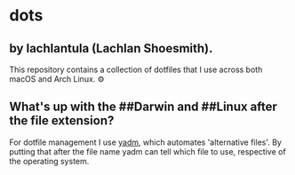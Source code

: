 # dots
## by lachlantula (Lachlan Shoesmith).

This repository contains a collection of dotfiles that I use across both macOS and Arch Linux. ⚙️

## What's up with the ##Darwin and ##Linux after the file extension?

For dotfile management I use [yadm](https://github.com/TheLocehiliosan/yadm), which automates 'alternative files'. By putting that after the file name yadm can tell which file to use, respective of the operating system.
